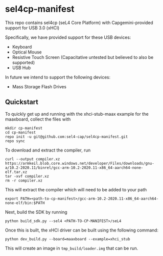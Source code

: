 # sel4cp-manifest

This repo contains sel4cp (seL4 Core Platform) with Capgemini-provided support for USB 3.0 (xHCI)

Specifically, we have provided support for these USB devices:
* Keyboard
* Optical Mouse
* Resistive Touch Screen (Capacitative untested but believed to also be supported)
* USB Hub

In future we intend to support the following devices:
* Mass Storage Flash Drives

## Quickstart
To quickly get up and running with the xhci-stub-maax example for the
maaxboard, collect the files with

```
mkdir cp-manifest
cd cp-manifest
repo init -u git@github.com:sel4-cap/sel4cp-manifest.git
repo sync
```

To download and extract the compiler, run
```
curl --output compiler.xz https://armkeil.blob.core.windows.net/developer/Files/downloads/gnu-a/10.2-2020.11/binrel/gcc-arm-10.2-2020.11-x86_64-aarch64-none-elf.tar.xz
tar -xvf compiler.xz
rm -r compiler.xz
```

This will extract the compiler which will need to be added to your path
```
export PATH=<path-to-cp-manifest>/gcc-arm-10.2-2020.11-x86_64-aarch64-none-elf/bin:$PATH
```

Next, build the SDK by running 
```
python build_sdk.py --sel4 <PATH-TO-CP-MANIFEST>/seL4
```

Once this is built, the xHCI driver can be built using the following command:
```
python dev_build.py --board=maaxboard --example=xhci_stub
```

This will create an image in `tmp_build/loader.img` that can be run.
